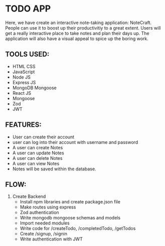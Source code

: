 # TODO APP

Here, we have create an interactive note-taking application: NoteCraft. People can use it to boost up their productivitiy to a great extent. Users will get a really interactive place to take notes and plan their days up. The application will also have a visual appeal to spice up the boring work.


## TOOLS USED:
+ HTML CSS
+ JavaScript
+ Node JS
+ Express JS
+ MongoDB Mongoose
+ React JS
+ Mongoose
+ Zod
+ JWT

## FEATURES:
+ User can create their account
+ user can log into their account with username and password
+ A user can create Notes
+ A user can update Notes
+ A user can delete Notes
+ A user can view Notes
+ Notes will be saved within the database.

## FLOW:
1. Create Backend 
    + Install npm libraries and create package.json file
    + Make routes using express
    + Zod authentication
    + Write mongodb mongoose schemas and models
    + Import needed modules
    + Write code for /createTodo, /completedTodo, /getTodos
    + Create /signup, /signin
    + Write authentication with JWT
    
